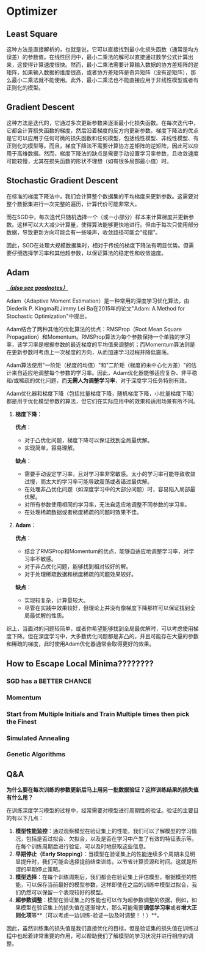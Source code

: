 # Optimizer



## Least Square

这种方法是直接解析的，也就是说，它可以直接找到最小化损失函数（通常是均方误差）的参数值。在线性回归中，最小二乘法的解可以直接通过数学公式计算出来，这使得计算速度很快。然而，最小二乘法需要计算输入数据的协方差矩阵的逆矩阵，如果输入数据的维度很高，或者协方差矩阵是奇异矩阵（没有逆矩阵），那么最小二乘法就不能使用。此外，最小二乘法也不能直接应用于非线性模型或者有正则化的模型。

## Gradient Descent

这种方法是迭代的，它通过多次更新参数来逐渐最小化损失函数。在每次迭代中，它都会计算损失函数的梯度，然后沿着梯度的反方向更新参数。梯度下降法的优点是它可以应用于任何可微的损失函数和任何模型，包括线性模型、非线性模型、有正则化的模型等。而且，梯度下降法不需要计算协方差矩阵的逆矩阵，因此可以应用于高维数据。然而，梯度下降法的缺点是需要手动设置学习率参数，且收敛速度可能较慢，尤其在损失函数的形状不理想（如有很多局部最小值）时。

## Stochastic Gradient Descent

在标准的梯度下降法中，我们会计算整个数据集的平均梯度来更新参数。这需要对整个数据集进行一次完整的遍历，计算代价可能非常大。

而在SGD中，每次迭代只随机选择一个（或一小部分）样本来计算梯度并更新参数。这样可以大大减少计算量，使得算法能够更快地进行。但由于每次只使用部分数据，导致更新方向可能会有一些噪声，收敛路径可能会“摇摆”。

因此，SGD在处理大规模数据集时，相对于传统的梯度下降法有明显优势。但需要仔细选择学习率和其他超参数，以保证算法的稳定性和收敛速度。

## Adam

<u>***（also see goodnotes）***</u>

Adam（Adaptive Moment Estimation）是一种常用的深度学习优化算法，由Diederik P. Kingma和Jimmy Lei Ba在2015年的论文"Adam: A Method for Stochastic Optimization"中提出。

Adam结合了两种其他的优化算法的优点：RMSProp（Root Mean Square Propagation）和Momentum。RMSProp算法为每个参数保持一个单独的学习率，该学习率是根据参数的最近梯度的平均值来调整的；而Momentum算法则是在更新参数时考虑上一次梯度的方向，从而加速学习过程并降低震荡。

Adam算法使用"一阶矩（梯度的均值）"和"二阶矩（梯度的未中心化方差）"的估计来自适应地调整每个参数的学习率。因此，Adam优化器能够适应复杂、非平稳和/或稀疏的优化问题，而**无需人为调整学习率**，对于深度学习任务特别有效。

Adam优化器和梯度下降（包括批量梯度下降，随机梯度下降，小批量梯度下降）都是用于优化模型参数的算法，但它们在实际应用中的效果和适用场景有所不同。

1.  **梯度下降**：

    **优点**：

    -   对于凸优化问题，梯度下降可以保证找到全局最优解。
    -   实现简单，容易理解。

    **缺点**：

    -   需要手动设定学习率，且对学习率非常敏感。太小的学习率可能导致收敛过慢，而太大的学习率可能导致震荡或者错过最优解。
    -   在处理非凸优化问题（如深度学习中的大部分问题）时，容易陷入局部最优解。
    -   对所有参数使用相同的学习率，无法自适应地调整不同参数的学习率。
    -   在处理稀疏数据或者梯度稀疏的问题时效果不佳。

2.  **Adam**：

    **优点**：

    -   结合了RMSProp和Momentum的优点，能够自适应地调整学习率，对学习率不敏感。
    -   对于非凸优化问题，能够找到相对较好的解。
    -   对于处理稀疏数据和梯度稀疏的问题效果较好。

    **缺点**：

    -   实现较复杂，计算量较大。
    -   尽管在实践中效果较好，但理论上并没有像梯度下降那样可以保证找到全局最优解的性质。

综上，当面对的问题较简单，或者你希望能够找到全局最优解时，可以考虑使用梯度下降。但在深度学习中，大多数优化问题都是非凸的，并且可能存在大量的参数和稀疏的梯度，此时使用Adam优化器通常会取得更好的效果。



## How to Escape Local Minima????????

### SGD has a BETTER CHANCE

### Momentum

### Start from Multiple Initials and Train Multiple times then pick the Finest

### Simulated Annealing

### Genetic Algorithms



## Q&A

**为什么要在每次训练的参数更新后马上用另一批数据验证？这样训练结果的损失值有什么用？**

在训练深度学习模型的过程中，经常需要对模型进行周期性的验证。验证的主要目的有以下几点：

1.  **模型性能监控**：通过观察模型在验证集上的性能，我们可以了解模型的学习情况，包括是否过拟合、欠拟合，以及是否在学习中产生了有效的特征表示等。在每个训练周期后进行验证，可以及时地获取这些信息。
2.  **早期停止（Early Stopping）**：当模型在验证集上的性能连续多个周期未见明显提升时，我们可能会选择提前结束训练，以节省计算资源和时间。这就是所谓的早期停止策略。
3.  **模型选择**：在每个训练周期后，我们都会在验证集上评估模型，根据模型的性能，可以保存当前最好的模型参数，这样即使在之后的训练中模型过拟合，我们仍然可以保留一个表现较好的模型。
4.  **超参数调整**：模型在验证集上的性能也可以作为超参数调整的依据。例如，如果模型在验证集上的损失值在逐渐增大，那么可能需要**调低学习率**或者**增大正则化项**等**（可以考虑一边训练-验证一边及时调整！！）**。

因此，虽然训练集的损失值是我们直接优化的目标，但是验证集的损失值在训练过程中也起着非常重要的作用，可以帮助我们了解模型的学习状况并进行相应的调整。

